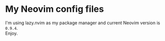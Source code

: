 # My Neovim config files
I'm using lazy.nvim as my package manager and current Neovim version is `0.9.4`.
<br>
Enjoy.
